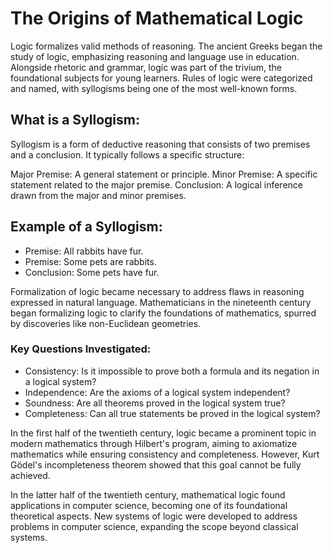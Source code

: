 # The Origins of Mathematical Logic

Logic formalizes valid methods of reasoning. The ancient Greeks began the study of logic, emphasizing reasoning and language use in education. Alongside rhetoric and grammar, logic was part of the trivium, the foundational subjects for young learners. Rules of logic were categorized and named, with syllogisms being one of the most well-known forms.

## What is a Syllogism:

Syllogism is a form of deductive reasoning that consists of two premises and a conclusion. It typically follows a specific structure:

Major Premise: A general statement or principle.
Minor Premise: A specific statement related to the major premise.
Conclusion: A logical inference drawn from the major and minor premises.

## Example of a Syllogism:

- Premise: All rabbits have fur.
- Premise: Some pets are rabbits.
- Conclusion: Some pets have fur.

Formalization of logic became necessary to address flaws in reasoning expressed in natural language. Mathematicians in the nineteenth century began formalizing logic to clarify the foundations of mathematics, spurred by discoveries like non-Euclidean geometries.

### Key Questions Investigated:

- Consistency: Is it impossible to prove both a formula and its negation in a logical system?
- Independence: Are the axioms of a logical system independent?
- Soundness: Are all theorems proved in the logical system true?
- Completeness: Can all true statements be proved in the logical system?

In the first half of the twentieth century, logic became a prominent topic in modern mathematics through Hilbert's program, aiming to axiomatize mathematics while ensuring consistency and completeness. However, Kurt Gödel's incompleteness theorem showed that this goal cannot be fully achieved.

In the latter half of the twentieth century, mathematical logic found applications in computer science, becoming one of its foundational theoretical aspects. New systems of logic were developed to address problems in computer science, expanding the scope beyond classical systems.
